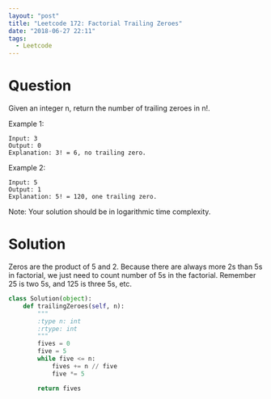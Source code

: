 ```yaml
---
layout: "post"
title: "Leetcode 172: Factorial Trailing Zeroes"
date: "2018-06-27 22:11"
tags:
  - Leetcode
---
```


# Question
Given an integer n, return the number of trailing zeroes in n!.

Example 1:
```
Input: 3
Output: 0
Explanation: 3! = 6, no trailing zero.
```

Example 2:
```
Input: 5
Output: 1
Explanation: 5! = 120, one trailing zero.
```

Note: Your solution should be in logarithmic time complexity.

# Solution
Zeros are the product of 5 and 2. Because there are always more 2s than 5s in factorial, we just need to count number of 5s in the factorial. Remember 25 is two 5s, and 125 is three 5s, etc.

```python
class Solution(object):
    def trailingZeroes(self, n):
        """
        :type n: int
        :rtype: int
        """
        fives = 0
        five = 5
        while five <= n:
            fives += n // five
            five *= 5

        return fives

```

